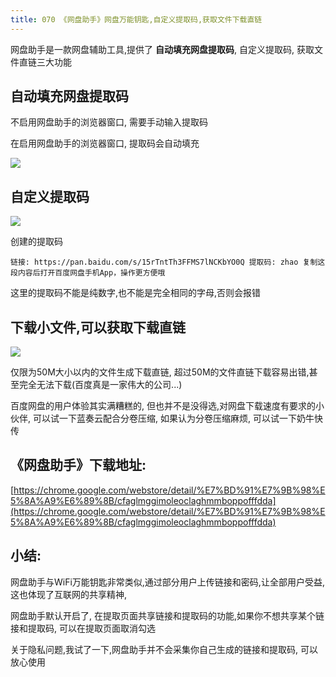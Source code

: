 ```yaml
---
title: 070 《网盘助手》网盘万能钥匙,自定义提取码,获取文件下载直链
---
```


网盘助手是一款网盘辅助工具,提供了 **自动填充网盘提取码**, 自定义提取码, 获取文件直链三大功能


## 自动填充网盘提取码

不启用网盘助手的浏览器窗口, 需要手动输入提取码

在启用网盘助手的浏览器窗口, 提取码会自动填充

![](https://v2fy.com/asset/070-pan/001.gif)



## 自定义提取码

![](https://v2fy.com/asset/070-pan/002.gif)


创建的提取码

```
链接: https://pan.baidu.com/s/15rTntTh3FFMS7lNCKbYO0Q 提取码: zhao 复制这段内容后打开百度网盘手机App，操作更方便哦
```

这里的提取码不能是纯数字,也不能是完全相同的字母,否则会报错


## 下载小文件,可以获取下载直链

![](https://v2fy.com/asset/070-pan/003.gif)

仅限为50M大小以内的文件生成下载直链, 超过50M的文件直链下载容易出错,甚至完全无法下载(百度真是一家伟大的公司...)

百度网盘的用户体验其实满糟糕的, 但也并不是没得选,对网盘下载速度有要求的小伙伴, 可以试一下蓝奏云配合分卷压缩, 如果认为分卷压缩麻烦, 可以试一下奶牛快传

## 《网盘助手》下载地址:

[https://chrome.google.com/webstore/detail/%E7%BD%91%E7%9B%98%E5%8A%A9%E6%89%8B/cfaglmggimoleoclaghmmboppofffdda](https://chrome.google.com/webstore/detail/%E7%BD%91%E7%9B%98%E5%8A%A9%E6%89%8B/cfaglmggimoleoclaghmmboppofffdda)


## 小结:

网盘助手与WiFi万能钥匙非常类似,通过部分用户上传链接和密码,让全部用户受益,这也体现了互联网的共享精神, 

网盘助手默认开启了, 在提取页面共享链接和提取码的功能,如果你不想共享某个链接和提取码, 可以在提取页面取消勾选

关于隐私问题,我试了一下,网盘助手并不会采集你自己生成的链接和提取码, 可以放心使用